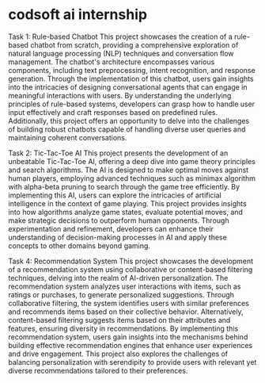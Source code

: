 # codsoft ai internship
Task 1: Rule-based Chatbot
This project showcases the creation of a rule-based chatbot from scratch, providing a comprehensive exploration of natural language processing (NLP) techniques and conversation flow
management. The chatbot's architecture encompasses various components, including text preprocessing, intent recognition, and response generation. Through the implementation of this chatbot,
users gain insights into the intricacies of designing conversational agents that can engage in meaningful interactions with users. By understanding the underlying principles of rule-based
systems, developers can grasp how to handle user input effectively and craft responses based on predefined rules. Additionally, this project offers an opportunity to delve into the
challenges of building robust chatbots capable of handling diverse user queries and maintaining coherent conversations.

Task 2: Tic-Tac-Toe AI
This project presents the development of an unbeatable Tic-Tac-Toe AI, offering a deep dive into game theory principles and search algorithms. The AI is designed to make optimal moves
against human players, employing advanced techniques such as minimax algorithm with alpha-beta pruning to search through the game tree efficiently. By implementing this AI, users can
explore the intricacies of artificial intelligence in the context of game playing. This project provides insights into how algorithms analyze game states, evaluate potential moves, and
make strategic decisions to outperform human opponents. Through experimentation and refinement, developers can enhance their understanding of decision-making processes in AI and apply
these concepts to other domains beyond gaming.

Task 4: Recommendation System
This project showcases the development of a recommendation system using collaborative or content-based filtering techniques, delving into the realm of AI-driven personalization. The
recommendation system analyzes user interactions with items, such as ratings or purchases, to generate personalized suggestions. Through collaborative filtering, the system identifies
users with similar preferences and recommends items based on their collective behavior. Alternatively, content-based filtering suggests items based on their attributes and features,
ensuring diversity in recommendations. By implementing this recommendation system, users gain insights into the mechanisms behind building effective recommendation engines that enhance
user experiences and drive engagement. This project also explores the challenges of balancing personalization with serendipity to provide users with relevant yet diverse recommendations
tailored to their preferences.
